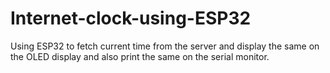 # Internet-clock-using-ESP32
Using ESP32 to fetch current time from the server and display the same on the OLED display and also print the same on the serial monitor.
